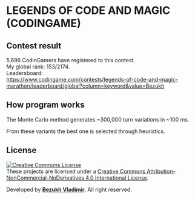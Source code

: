 # LEGENDS OF CODE AND MAGIC (CODINGAME)

## Contest result

5,696 CodinGamers have registered to this contest. <br>
My global rank: 153/2174. <br>
Leadersboard: <br>
https://www.codingame.com/contests/legends-of-code-and-magic-marathon/leaderboard/global?column=keyword&value=Bezukh

## How program works

The Monte Carlo method generates ~300,000 turn variations in ~100 ms. 

From these variants the best one is selected through heuristics.

## License
<a rel="license" href="http://creativecommons.org/licenses/by-nc-nd/4.0/"><img alt="Creative Commons License" style="border-width:0" src="https://i.creativecommons.org/l/by-nc-nd/4.0/88x31.png" /></a><br />These projects are licensed under a <a rel="license" href="http://creativecommons.org/licenses/by-nc-nd/4.0/">Creative Commons Attribution-NonCommercial-NoDerivatives 4.0 International License</a>.

Developed by <b><a href="https://bezukh.wixsite.com/blog">Bezukh Vladimir</a></b>. All right reserved.
